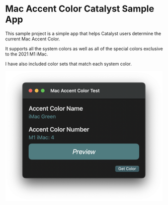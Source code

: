 # Mac Accent Color Catalyst Sample App

This sample project is a simple app that helps Catalyst users determine the current Mac Accent Color.

It supports all the system colors as well as all of the special colors exclusive to the 2021 M1 iMac.

I have also included color sets that match each system color.

<img width="500" height="412" src="/Resources/Screenshot.png">
